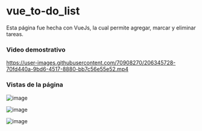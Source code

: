 # vue_to-do_list
Esta página fue hecha con VueJs, la cual permite agregar, marcar y eliminar tareas.

### Video demostrativo
https://user-images.githubusercontent.com/70908270/206345728-70fd440a-9bd6-4517-8880-bb7c56e55e52.mp4

### Vistas de la página
![image](https://user-images.githubusercontent.com/70908270/206345221-e3ae3ae0-8221-4aa0-ab46-f09ab7d954cc.png)

![image](https://user-images.githubusercontent.com/70908270/206345250-67b2e95f-9544-4c85-a18b-608ab8c7ad75.png)

![image](https://user-images.githubusercontent.com/70908270/206345282-a13946c9-233a-40ef-924f-6ff4a8916a76.png)
